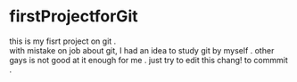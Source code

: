 # firstProjectforGit
this is my fisrt project on git .  
with mistake on job about git, I had an idea to study git by myself .
other gays is not good at it enough for me .
just try to edit this chang! to commmit .

